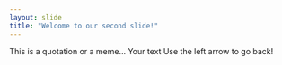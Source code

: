 ```yaml
---
layout: slide
title: "Welcome to our second slide!"
---
```


This is a quotation or a meme...
Your text
Use the left arrow to go back!

